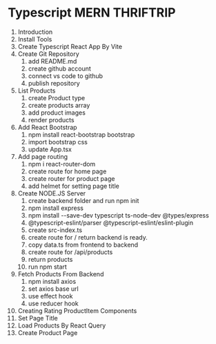 # Typescript MERN THRIFTRIP

1. Introduction
2. Install Tools
3. Create Typescript React App By Vite
4. Create Git Repository
   1. add README.md
   2. create github account
   3. connect vs code to github
   4. publish repository
5. List Products
   1. create Product type
   2. create products array
   3. add product images
   4. render products
6. Add React Bootstrap
   1. npm install react-bootstrap bootstrap
   2. import bootstrap css
   3. update App.tsx
7. Add page routing
   1. npm i react-router-dom
   2. create route for home page
   3. create router for product page
   4. add helmet for setting page title
8. Create NODE.JS Server
   1. create backend folder and run npm init
   2. npm install express
   3. npm install --save-dev typescript ts-node-dev @types/express
   4. @typescript-eslint/parser @typescript-eslint/eslint-plugin
   5. create src-index.ts
   6. create route for / return backend is ready.
   7. copy data.ts from frontend to backend
   8. create route for /api/products
   9. return products
   10. run npm start
9. Fetch Products From Backend
   1. npm install axios
   2. set axios base url
   3. use effect hook
   4. use reducer hook
10. Creating Rating ProductItem Components
11. Set Page Title
12. Load Products By React Query
13. Create Product Page
